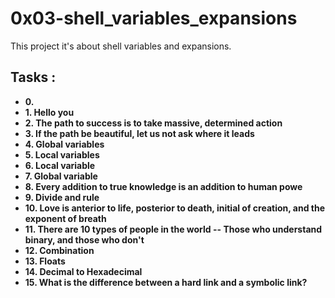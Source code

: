 # 0x03-shell_variables_expansions

This project it's about shell variables and expansions.

## Tasks :

- **0. <o>**
- **1. Hello you**
- **2. The path to success is to take massive, determined action**
- **3. If the path be beautiful, let us not ask where it leads**
- **4. Global variables**
- **5. Local variables**
- **6. Local variable**
- **7. Global variable**
- **8. Every addition to true knowledge is an addition to human powe**
- **9. Divide and rule**
- **10. Love is anterior to life, posterior to death, initial of creation, and the exponent of breath**
- **11. There are 10 types of people in the world -- Those who understand binary, and those who don't**
- **12. Combination**
- **13. Floats**
- **14. Decimal to Hexadecimal**
- **15. What is the difference between a hard link and a symbolic link?**
